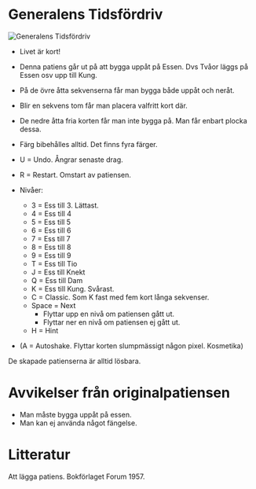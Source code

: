 # Generalens Tidsfördriv

![](bild3.jpg "Generalens Tidsfördriv")

* Livet är kort!
* Denna patiens går ut på att bygga uppåt på Essen. Dvs Tvåor läggs på Essen osv upp till Kung.
* På de övre åtta sekvenserna får man bygga både uppåt och neråt.
* Blir en sekvens tom får man placera valfritt kort där.
* De nedre åtta fria korten får man inte bygga på. Man får enbart plocka dessa.
* Färg bibehålles alltid. Det finns fyra färger.

* U = Undo. Ångrar senaste drag.
* R = Restart. Omstart av patiensen.
* Nivåer:
	* 3 = Ess till 3. Lättast.
	* 4 = Ess till 4
	* 5 = Ess till 5
	* 6 = Ess till 6
	* 7 = Ess till 7
	* 8 = Ess till 8
	* 9 = Ess till 9
	* T = Ess till Tio
	* J = Ess till Knekt
	* Q = Ess till Dam
	* K = Ess till Kung. Svårast.
	* C = Classic. Som K fast med fem kort långa sekvenser.
	* Space = Next
		* Flyttar upp en nivå om patiensen gått ut.
		* Flyttar ner en nivå om patiensen ej gått ut.
	* H = Hint
* (A = Autoshake. Flyttar korten slumpmässigt någon pixel. Kosmetika)

De skapade patienserna är alltid lösbara.

# Avvikelser från originalpatiensen

* Man måste bygga uppåt på essen.
* Man kan ej använda något fängelse.

# Litteratur

Att lägga patiens. Bokförlaget Forum 1957.